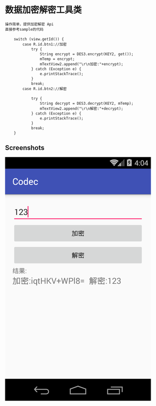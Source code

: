 # 数据加密解密工具类 #
    操作简单，提供加密解密 Api  
    直接参考sample的代码
     
        switch (view.getId()) {
            case R.id.btn1://加密
                try {
                    String encrypt = DES3.encrypt(KEY2, get());
                    mTemp = encrypt;
                    mTextView2.append("\r\n加密:"+encrypt);
                } catch (Exception e) {
                    e.printStackTrace();
                }
                break;
            case R.id.btn2://解密

                try {
                    String decrypt = DES3.decrypt(KEY2, mTemp);
                    mTextView2.append("\r\n解密:"+decrypt);
                } catch (Exception e) {
                    e.printStackTrace();
                }
                break;
        }
       
## Screenshots ##

![image](/art/01.png)